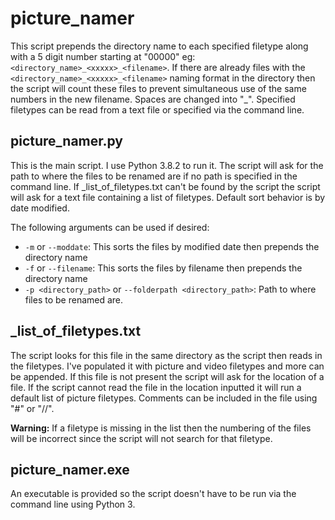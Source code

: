 # picture_namer
This script prepends the directory name to each specified filetype along with a 5 digit number starting at "00000" eg: `<directory_name>_<xxxxx>_<filename>`. If there are already files with the `<directory_name>_<xxxxx>_<filename>` naming format in the directory then the script will count these files to prevent simultaneous use of the same numbers in the new filename. Spaces are changed into "_". Specified filetypes can be read from a text file or specified via the command line.

## picture_namer.py
This is the main script. I use Python 3.8.2 to run it. The script will ask for the path to where the files to be renamed are if no path is specified in the command line. If _list_of_filetypes.txt can't be found by the script the script will ask for a text file containing a list of filetypes. Default sort behavior is by date modified.

The following arguments can be used if desired:
- `-m` or `--moddate`: This sorts the files by modified date then prepends the directory name
- `-f` or `--filename`: This sorts the files by filename then prepends the directory name
- `-p <directory_path>` or `--folderpath <directory_path>`: Path to where files to be renamed are.

## _list_of_filetypes.txt
The script looks for this file in the same directory as the script then reads in the filetypes. I've populated it with picture and video filetypes and more can be appended. If this file is not present the script will ask for the location of a file. If the script cannot read the file in the location inputted it will run a default list of picture filetypes. Comments can be included in the file using "#" or "//".

**Warning:** If a filetype is missing in the list then the numbering of the files will be incorrect since the script will not search for that filetype.  

## picture_namer.exe
An executable is provided so the script doesn't have to be run via the command line using Python 3.
